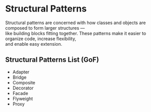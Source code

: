 # Structural Patterns

Structural patterns are concerned with how classes and objects are composed to form larger structures —  
like building blocks fitting together. These patterns make it easier to organize code, increase flexibility,  
and enable easy extension.

## Structural Patterns List (GoF)

- Adapter  
- Bridge  
- Composite  
- Decorator  
- Facade  
- Flyweight  
- Proxy
